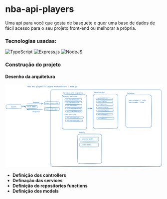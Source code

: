 # nba-api-players
Uma api para você que gosta de basquete e quer uma base de dados de fácil acesso para o seu projeto front-end ou melhorar a própria.

### Tecnologias usadas: 
![TypeScript](https://img.shields.io/badge/typescript-%23007ACC.svg?style=for-the-badge&logo=typescript&logoColor=white)
![Express.js](https://img.shields.io/badge/express.js-%23404d59.svg?style=for-the-badge&logo=express&logoColor=%2361DAFB)
![NodeJS](https://img.shields.io/badge/node.js-6DA55F?style=for-the-badge&logo=node.js&logoColor=white)
### Construção do projeto

#### Desenho da arquitetura
![Alt text](./docs/imgs/Nba-api-architecture.png "Optional Title")

- **Definição dos controllers**
- **Definação das services**
- **Definição do repositories functions**
- **Definição dos models**
